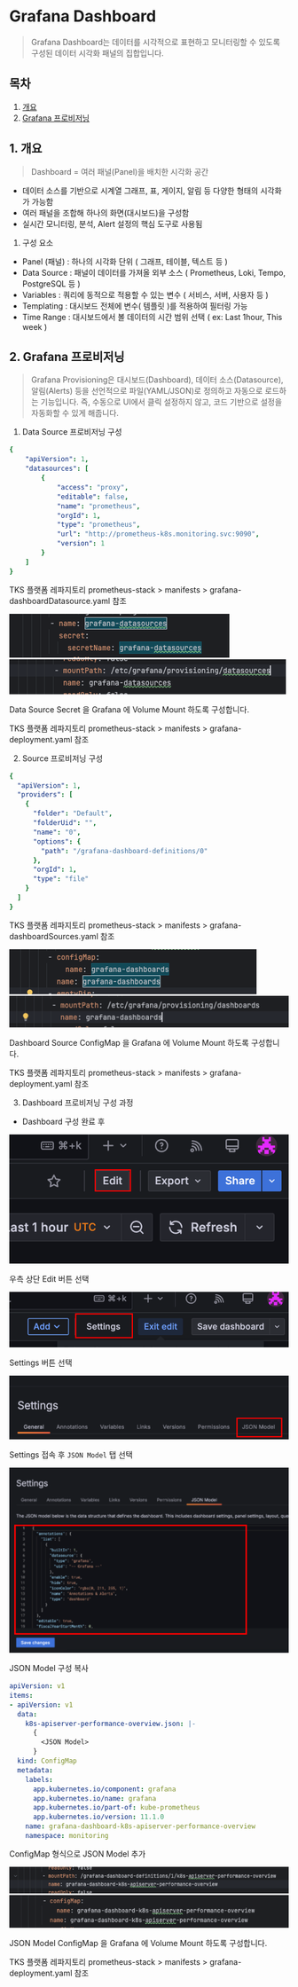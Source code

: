 # Grafana Dashboard

> Grafana Dashboard는 데이터를 시각적으로 표현하고 모니터링할 수 있도록 구성된 데이터 시각화 패널의 집합입니다.

## 목차

1. [개요](#1-개요)
2. [Grafana 프로비저닝](#2-grafana-프로비저닝)

## 1. 개요

> Dashboard = 여러 패널(Panel)을 배치한 시각화 공간

- 데이터 소스를 기반으로 시계열 그래프, 표, 게이지, 알림 등 다양한 형태의 시각화가 가능함
- 여러 패널을 조합해 하나의 화면(대시보드)을 구성함
- 실시간 모니터링, 분석, Alert 설정의 핵심 도구로 사용됨

1. 구성 요소

- Panel (패널) : 하나의 시각화 단위 ( 그래프, 테이블, 텍스트 등 )
- Data Source : 패널이 데이터를 가져올 외부 소스 ( Prometheus, Loki, Tempo, PostgreSQL 등 )
- Variables : 쿼리에 동적으로 적용할 수 있는 변수 ( 서비스, 서버, 사용자 등 )
- Templating : 대시보드 전체에 변수( 템플릿 )를 적용하여 필터링 가능
- Time Range : 대시보드에서 볼 데이터의 시간 범위 선택 ( ex: Last 1hour, This week )




## 2. Grafana 프로비저닝

> Grafana Provisioning은 대시보드(Dashboard), 데이터 소스(Datasource), 알림(Alerts) 등을 선언적으로 파일(YAML/JSON)로 정의하고 자동으로 로드하는 기능입니다.
즉, 수동으로 UI에서 클릭 설정하지 않고, 코드 기반으로 설정을 자동화할 수 있게 해줍니다.

1. Data Source 프로비저닝 구성

```yaml
{
    "apiVersion": 1,
    "datasources": [
        {
            "access": "proxy",
            "editable": false,
            "name": "prometheus",
            "orgId": 1,
            "type": "prometheus",
            "url": "http://prometheus-k8s.monitoring.svc:9090",
            "version": 1
        }
    ]
}
```

TKS 플랫폼 레파지토리 prometheus-stack > manifests > grafana-dashboardDatasource.yaml 참조  

![](img/grafana_dashboard_datasource_secret_mount.png)
![](img/grafana_dashboard_datasource_volume_mount.png)

Data Source Secret 을 Grafana 에 Volume Mount 하도록 구성합니다. 

TKS 플랫폼 레파지토리 prometheus-stack > manifests > grafana-deployment.yaml 참조 




2. Source 프로비저닝 구성

```yaml
{
  "apiVersion": 1,
  "providers": [
    {
      "folder": "Default",
      "folderUid": "",
      "name": "0",
      "options": {
        "path": "/grafana-dashboard-definitions/0"
      },
      "orgId": 1,
      "type": "file"
    }
  ]
}
```

TKS 플랫폼 레파지토리 prometheus-stack > manifests > grafana-dashboardSources.yaml 참조  

![](img/grafana_dashboard_source_configMap_mount.png)
![](img/grafana_dashboard_source_volume_mount.png)

Dashboard Source ConfigMap 을 Grafana 에 Volume Mount 하도록 구성합니다. 

TKS 플랫폼 레파지토리 prometheus-stack > manifests > grafana-deployment.yaml 참조  




3. Dashboard 프로비저닝 구성 과정

- Dashboard 구성 완료 후

![](img/grafana_dashboard_edit.png)

우측 상단 Edit 버튼 선택

![](img/grafana_dashboard_edit_settings.png)

Settings 버튼 선택

![](img/grafana_dashboard_settings_JSON_Model.png)

Settings 접속 후 ``JSON Model`` 탭 선택

![](img/grafana_dashboard_settings_JSON_Model_copy.png)

JSON Model 구성 복사

```yaml
apiVersion: v1
items:
- apiVersion: v1
  data:
    k8s-apiserver-performance-overview.json: |-
      {
        <JSON Model>
      }
  kind: ConfigMap
  metadata:
    labels:
      app.kubernetes.io/component: grafana
      app.kubernetes.io/name: grafana
      app.kubernetes.io/part-of: kube-prometheus
      app.kubernetes.io/version: 11.1.0
    name: grafana-dashboard-k8s-apiserver-performance-overview
    namespace: monitoring
```

ConfigMap 형식으로 JSON Model 추가

![](img/grafana_dashboard_volume_mount.png)
![](img/grafana_dashboard_configMap_mount.png)

JSON Model ConfigMap 을 Grafana 에 Volume Mount 하도록 구성합니다. 

TKS 플랫폼 레파지토리 prometheus-stack > manifests > grafana-deployment.yaml 참조  



